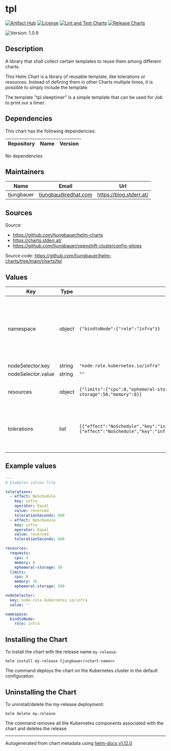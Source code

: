 

# tpl

  [![Artifact Hub](https://img.shields.io/endpoint?url=https://artifacthub.io/badge/repository/openshift-bootstraps)](https://artifacthub.io/packages/search?repo=openshift-bootstraps)
  [![License](https://img.shields.io/badge/License-Apache_2.0-blue.svg)](https://opensource.org/licenses/Apache-2.0)
  [![Lint and Test Charts](https://github.com/tjungbauer/helm-charts/actions/workflows/lint_and_test_charts.yml/badge.svg)](https://github.com/tjungbauer/helm-charts/actions/workflows/lint_and_test_charts.yml)
  [![Release Charts](https://github.com/tjungbauer/helm-charts/actions/workflows/release.yml/badge.svg)](https://github.com/tjungbauer/helm-charts/actions/workflows/release.yml)

  ![Version: 1.0.9](https://img.shields.io/badge/Version-1.0.9-informational?style=flat-square)

 

  ## Description

  A library that shall collect certain templates to reuse them among different charts.

This Helm Chart is a library of reusable template, like tolerations or resources.
Instead of defining them in other Charts multiple times, it is possible to simply include the template.

The template "tpl.sleeptimer" is a simple template that can be used for Job to print our a timer.

## Dependencies

This chart has the following dependencies:

| Repository | Name | Version |
|------------|------|---------|

No dependencies

## Maintainers

| Name | Email | Url |
| ---- | ------ | --- |
| tjungbauer | <tjungbau@redhat.com> | <https://blog.stderr.at/> |

## Sources
Source:
* <https://github.com/tjungbauer/helm-charts>
* <https://charts.stderr.at/>
* <https://github.com/tjungbauer/openshift-clusterconfig-gitops>

Source code: https://github.com/tjungbauer/helm-charts/tree/main/charts/tpl

## Values

| Key | Type | Default | Description |
|-----|------|---------|-------------|
| namespace | object | `{"bindtoNode":{"role":"infra"}}` | If you want to annotate a namespace to run on a specific node configure the following annotations <br /> Example include:    {{- if .Values.namespace.bindtoNode }}    {{- if .Values.namespace.bindtoNode.role }}    {{- include "tpl.bindtoNode" .Values.namespace.bindtoNode | nindent 4 }}    {{- end }}    {{- end }} |
| nodeSelector.key | string | `"node-role.kubernetes.io/infra"` |  |
| nodeSelector.value | string | `""` |  |
| resources | object | `{"limits":{"cpu":8,"ephemeral-storage":500,"memory":16},"requests":{"cpu":4,"ephemeral-storage":50,"memory":8}}` | If you want to define resources <br /> Example include: {{- if .Values.resources }} {{ include "tpl.resources" .Values.resources  | indent 0 }} {{- end }} |
| tolerations | list | `[{"effect":"NoSchedule","key":"infra","operator":"Equal","tolerationSeconds":600,"value":"reserved"},{"effect":"NoSchedule","key":"infra","operator":"Equal","tolerationSeconds":600,"value":"reserved"}]` | If you want this component to only run on specific nodes, you can configure tolerations of tainted nodes. <br /> Example include: {{- if .Values.tolerations }} {{ include "tpl.tolerations" .Values.tolerations  | indent 0 }} {{- end }} |

## Example values

```yaml
---
# Examples values file

tolerations:
  - effect: NoSchedule
    key: infra
    operator: Equal
    value: reserved
    tolerationSeconds: 600
  - effect: NoSchedule
    key: infra
    operator: Equal
    value: reserved
    tolerationSeconds: 600

resources:
  requests:
    cpu: 4
    memory: 8
    ephemeral-storage: 50
  limits:
    cpu: 8
    memory: 16
    ephemeral-storage: 500

nodeSelector:
  key: node-role.kubernetes.io/infra
  value: ''

namespace:
  bindtoNode:
    role: infra

```

## Installing the Chart

To install the chart with the release name `my-release`:

```console
helm install my-release tjungbauer/<chart-name>>
```

The command deploys the chart on the Kubernetes cluster in the default configuration.

## Uninstalling the Chart

To uninstall/delete the my-release deployment:

```console
helm delete my-release
```

The command removes all the Kubernetes components associated with the chart and deletes the release.

----------------------------------------------
Autogenerated from chart metadata using [helm-docs v1.12.0](https://github.com/norwoodj/helm-docs/releases/v1.12.0)
